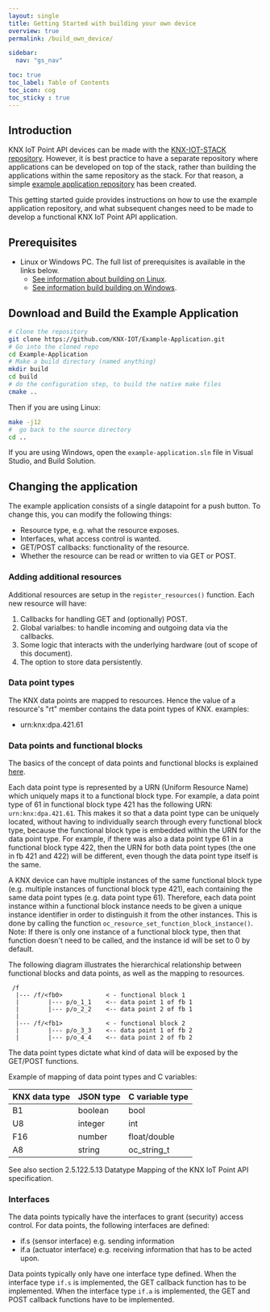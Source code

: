 ```yaml
---
layout: single
title: Getting Started with building your own device
overview: true
permalink: /build_own_device/

sidebar:
  nav: "gs_nav"

toc: true
toc_label: Table of Contents
toc_icon: cog
toc_sticky : true
---
```



## Introduction

KNX IoT Point API devices can be made with the [KNX-IOT-STACK repository](https://github.com/KNX-IOT/KNX-IOT-STACK). However, it is best practice to have a separate repository where applications can be developed on top of the stack, rather than building the applications within the same repository as the stack. For that reason, a simple [example application repository](https://github.com/KNX-IOT/Example-Application) has been created. 

This getting started guide provides instructions on how to use the example application repository, and what subsequent changes need to be made to develop a functional KNX IoT Point API application.

## Prerequisites

- Linux or Windows PC. The full list of prerequisites is available in the links below.
  - [See information about building on Linux](building_linux).
  - [See information build building on Windows](building_windows).

## Download and Build the Example Application

```bash
# Clone the repository 
git clone https://github.com/KNX-IOT/Example-Application.git
# Go into the cloned repo
cd Example-Application
# Make a build directory (named anything)
mkdir build
cd build 
# do the configuration step, to build the native make files
cmake ..
```

Then if you are using Linux:

```bash
make -j12
#  go back to the source directory
cd ..
```

If you are using Windows, open the `example-application.sln` file in Visual Studio, and Build Solution.

## Changing the application

The example application consists of a single datapoint for a push button. To change this, you can modify the following things:

- Resource type, e.g. what the resource exposes.
- Interfaces, what access control is wanted.
- GET/POST callbacks: functionality of the resource.
- Whether the resource can be read or written to via GET or POST.

### Adding additional resources

Additional resources are setup in the `register_resources()` function.
Each new resource will have:

1. Callbacks for handling GET and (optionally) POST.
2. Global varialbes: to handle incoming and outgoing data via the callbacks.
3. Some logic that interacts with the underlying hardware (out of scope of this document).
4. The option to store data persistently.

### Data point types

The KNX data points are mapped to resources.
Hence the value of a resource's "rt" member contains the data point types of KNX.
examples:

- urn:knx:dpa.421.61

### Data points and functional blocks

The basics of the concept of data points and functional blocks is explained [here](knx_ipa.md#functional-blocks--data-points).

Each data point type is represented by a URN (Uniform Resource Name) which uniquely maps it to a functional block type. For example, a data point type of 61 in functional block type 421 has the following URN: `urn:knx:dpa.421.61`. This makes it so that a data point type can be uniquely located, without having to individually search through every functional block type, because the functional block type is embedded within the URN for the data point type. For example, if there was also a data point type 61 in a functional block type 422, then the URN for both data point types (the one in fb 421 and 422) will be different, even though the data point type itself is the same.

A KNX device can have multiple instances of the same functional block type (e.g. multiple instances of functional block type 421), each containing the same data point types (e.g. data point type 61). Therefore, each data point instance within a functional block instance needs to be given a unique instance identifier in order to distinguish it from the other instances. This is done by calling the function `oc_resource_set_function_block_instance()`. Note: If there is only one instance of a functional block type, then that function doesn't need to be called, and the instance id will be set to 0 by default.

The following diagram illustrates the hierarchical relationship between functional blocks and data points, as well as the mapping to resources.

```
 /f
  |--- /f/<fb0>            < - functional block 1
  |        |--- p/o_1_1    <-- data point 1 of fb 1
  |        |--- p/o_2_2    <-- data point 2 of fb 1
  |
  |--- /f/<fb1>            < - functional block 2
  |        |--- p/o_3_3    <-- data point 1 of fb 2
  |        |--- p/o_4_4    <-- data point 2 of fb 2
```

The data point types dictate what kind of data will be exposed by the GET/POST functions.

Example of mapping of data point types and C variables:

|  KNX data type |  JSON type | C variable type |
|----------------| -----------| --------------- |
| B1             | boolean    | bool            |
| U8             | integer    | int             |
| F16            | number     | float/double    |
| A8             | string     | oc_string_t     |

See also section 2.5.122.5.13 Datatype Mapping of the KNX IoT Point API specification.

### Interfaces

The data points typically have the interfaces to grant (security) access control.
For data points, the following interfaces are defined:

- if.s (sensor interface) e.g. sending information
- if.a (actuator interface) e.g. receiving information that has to be acted upon.

Data points typically only have one interface type defined.
When the interface type `if.s` is implemented, the GET callback function has to be implemented.
When the interface type `if.a` is implemented, the GET and POST callback functions have to be implemented.
